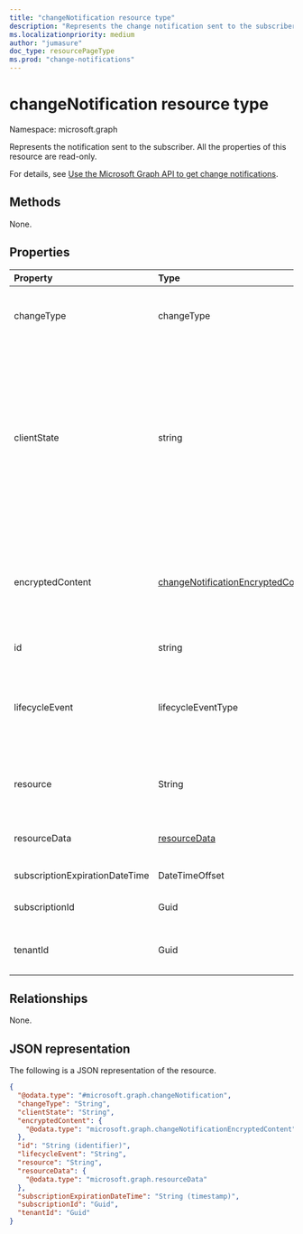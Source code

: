 ```yaml
---
title: "changeNotification resource type"
description: "Represents the change notification sent to the subscriber."
ms.localizationpriority: medium
author: "jumasure"
doc_type: resourcePageType
ms.prod: "change-notifications"
---
```


# changeNotification resource type

Namespace: microsoft.graph

Represents the notification sent to the subscriber. All the properties of this resource are read-only.

For details, see [Use the Microsoft Graph API to get change notifications](webhooks.md).

## Methods

None.

## Properties

| Property | Type | Description |
|:---------|:-----|:------------|
| changeType | changeType | Indicates the type of change that will raise the change notification. The supported values are: `created`, `updated`, `deleted`. Required.|
| clientState | string | Value of the **clientState** property sent in the subscription request (if any). The maximum length is 255 characters. The client can check whether the change notification came from the service by comparing the values of the **clientState** property. The value of the **clientState** property sent with the subscription is compared with the value of the **clientState** property received with each change notification. Optional. |
| encryptedContent | [changeNotificationEncryptedContent](changenotificationencryptedcontent.md) | (Preview) Encrypted content attached with the change notification. Only provided if **encryptionCertificate** and **includeResourceData** were defined during the subscription request and if the resource supports it. Optional. |
| id | string | Unique ID for the notification. Optional. |
| lifecycleEvent | lifecycleEventType| The type of lifecycle notification if the current notification is a lifecycle notification. Optional. Supported values are `missed`, `subscriptionRemoved`, `reauthorizationRequired`. Optional.|
| resource | String | The URI of the resource that emitted the change notification relative to `https://graph.microsoft.com`. Required. |
| resourceData | [resourceData](resourcedata.md) | The content of this property depends on the type of resource being subscribed to. Optional. |
| subscriptionExpirationDateTime | DateTimeOffset | The expiration time for the subscription. Required. |
| subscriptionId | Guid | The unique identifier of the subscription that generated the notification.Required. |
| tenantId | Guid | The unique identifier of the tenant from which the change notification originated. Required. |

## Relationships

None.

## JSON representation
The following is a JSON representation of the resource.
<!-- {
  "blockType": "resource",
  "@odata.type": "microsoft.graph.changeNotification"
}
-->
``` json
{
  "@odata.type": "#microsoft.graph.changeNotification",
  "changeType": "String",
  "clientState": "String",
  "encryptedContent": {
    "@odata.type": "microsoft.graph.changeNotificationEncryptedContent"
  },
  "id": "String (identifier)",
  "lifecycleEvent": "String",
  "resource": "String",
  "resourceData": {
    "@odata.type": "microsoft.graph.resourceData"
  },
  "subscriptionExpirationDateTime": "String (timestamp)",
  "subscriptionId": "Guid",
  "tenantId": "Guid"
}
```

<!-- uuid: 15ee1d1f-af7b-42d9-885b-9d00db065dd9
2020-05-25 14:57:30 UTC -->
<!--
{
  "type": "#page.annotation",
  "description": "change notification resource",
  "keywords": "",
  "section": "documentation",
  "tocPath": "",
  "suppressions": []
}
-->

